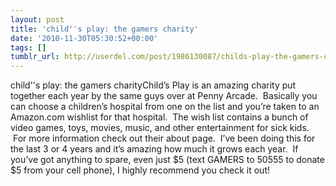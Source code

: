```yaml
---
layout: post
title: 'child''s play: the gamers charity'
date: '2010-11-30T05:30:52+00:00'
tags: []
tumblr_url: http://userdel.com/post/1986130087/childs-play-the-gamers-charity
---
```

child''s play: the gamers charityChild’s Play is an amazing charity put together each year by the same guys over at Penny Arcade.  Basically you can choose a children’s hospital from one on the list and you’re taken to an Amazon.com wishlist for that hospital.  The wish list contains a bunch of video games, toys, movies, music, and other entertainment for sick kids.  For more information check out their about page.  I’ve been doing this for the last 3 or 4 years and it’s amazing how much it grows each year.  If you’ve got anything to spare, even just $5 (text GAMERS to 50555 to donate $5 from your cell phone), I highly recommend you check it out!
